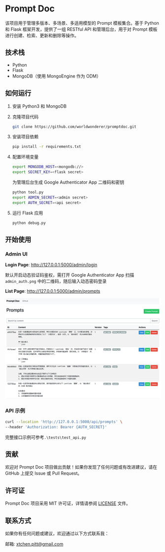 # Prompt Doc

该项目用于管理多版本、多场景、多适用模型的 Prompt 模板集合。基于 Python 和 Flask 框架开发，提供了一组 RESTful API 和管理后台，用于对 Prompt 模板进行创建、检索、更新和删除等操作。

## 技术栈

- Python
- Flask
- MongoDB（使用 MongoEngine 作为 ODM）

## 如何运行

1. 安装 Python3 和 MongoDB

2. 克隆项目代码
    ```bash
   git clone https://github.com/worldwonderer/promptdoc.git
    ```

3. 安装项目依赖
   ```bash
   pip install -r requirements.txt
   ```

4. 配置环境变量
    ```bash
    export MONGODB_HOST=<mongodb://>
    export SECRET_KEY=<flask secret>
    ```
    为管理后台生成 Google Authenticator App 二维码和密钥
    ```bash
    python tool.py
    export ADMIN_SECRET=<admin secret>
    export AUTH_SECRET=<api secret>
    ```

5. 运行 Flask 应用
   ```bash
   python debug.py
   ```

## 开始使用

### Admin UI

**Login Page**: http://127.0.0.1:5000/admin/login

默认开启动态验证码鉴权，需打开 Google Authenticator App 扫描 `admin_auth.png` 中的二维码，随后输入动态密码登录

**List Page**: http://127.0.0.1:5000/admin/prompts

![](./images/admin_ui.png)

### API 示例

```bash
curl --location 'http://127.0.0.1:5000/api/prompts' \
--header 'Authorization: Bearer {AUTH_SECRET}'
```

完整接口示例可参考`.\tests\test_api.py`

## 贡献

欢迎对 Prompt Doc 项目做出贡献！如果你发现了任何问题或有改进建议，请在 GitHub 上提交 Issue 或 Pull Request。

## 许可证

Prompt Doc 项目采用 MIT 许可证，详情请参阅 [LICENSE](LICENSE) 文件。

## 联系方式
如果你有任何问题或建议，欢迎通过以下方式联系我：

邮箱: xtchen.pitt@gmail.com
